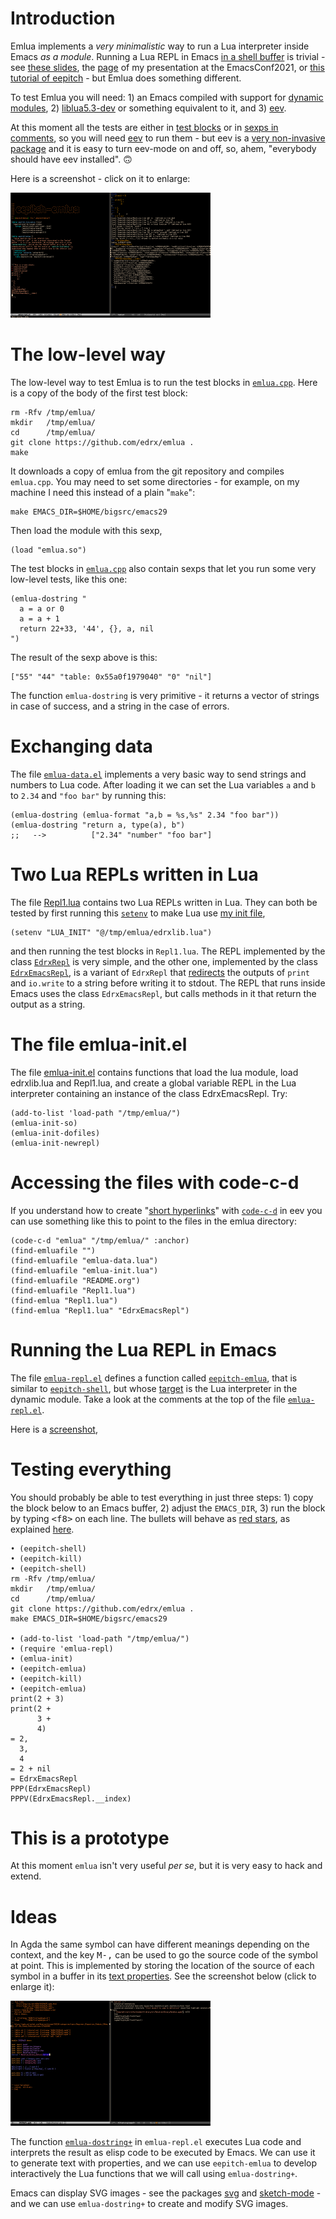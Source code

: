 

# Introduction

Emlua implements a *very minimalistic* way to run a Lua interpreter
inside Emacs *as a module*. Running a Lua REPL in Emacs [in a shell
buffer](http://www.gnu.org/software/emacs/manual/html_node/emacs/Interactive-Shell.html) is trivial - see [these slides](http://angg.twu.net/LATEX/2021emacsconf.pdf#page=3), the [page](http://angg.twu.net/emacsconf2021.html) of my presentation at
the EmacsConf2021, or [this tutorial of eepitch](http://angg.twu.net/eev-intros/find-eev-quick-intro.html#6) - but Emlua does
something different.

To test Emlua you will need: 1) an Emacs compiled with support for
[dynamic modules](http://www.gnu.org/software/emacs/manual/html_node/elisp/Dynamic-Modules.html), 2) [liblua5.3-dev](https://packages.debian.org/bullseye/liblua5.3-dev) or something equivalent to it,
and 3) [eev](http://angg.twu.net/#eev).

At this moment all the tests are either in [test blocks](http://angg.twu.net/emacsconf2021.html) or in [sexps in
comments](http://angg.twu.net/eev-intros/find-eev-quick-intro.html#3), so you will need [eev](http://angg.twu.net/#eev) to run them - but eev is a [very
non-invasive package](http://angg.twu.net/eev-intros/find-eev-intro.html#1) and it is easy to turn eev-mode on and off, so,
ahem, "everybody should have eev installed". 🙃

Here is a screenshot - click on it to enlarge:

<a href="2022eepitch-emlua-0.png"><IMG SRC="2022eepitch-emlua-0-small.png"></a>


# The low-level way

The low-level way to test Emlua is to run the test blocks in
[`emlua.cpp`](http://angg.twu.net/emlua/emlua.cpp.html#tests-in-tmp). Here is a copy of the body of the first test block:

    rm -Rfv /tmp/emlua/
    mkdir   /tmp/emlua/
    cd      /tmp/emlua/
    git clone https://github.com/edrx/emlua .
    make

It downloads a copy of emlua from the git repository and compiles
`emlua.cpp`. You may need to set some directories - for example, on my
machine I need this instead of a plain "`make`":

    make EMACS_DIR=$HOME/bigsrc/emacs29

Then load the module with this sexp,

    (load "emlua.so")

The test blocks in [`emlua.cpp`](http://angg.twu.net/emlua/emlua.cpp.html#tests-in-tmp) also contain sexps that let you run
some very low-level tests, like this one:

    (emlua-dostring "
      a = a or 0
      a = a + 1
      return 22+33, '44', {}, a, nil
    ")

The result of the sexp above is this:

    ["55" "44" "table: 0x55a0f1979040" "0" "nil"]

The function `emlua-dostring` is very primitive - it returns a vector
of strings in case of success, and a string in the case of errors.


# Exchanging data

The file [`emlua-data.el`](http://angg.twu.net/emlua/emlua-data.el.html) implements a very basic way to send strings
and numbers to Lua code. After loading it we can set the Lua variables
`a` and `b` to `2.34` and `"foo bar"` by running this:

    (emlua-dostring (emlua-format "a,b = %s,%s" 2.34 "foo bar"))
    (emlua-dostring "return a, type(a), b")
    ;;   -->          ["2.34" "number" "foo bar"]


# Two Lua REPLs written in Lua

The file [Repl1.lua](http://angg.twu.net/emlua/Repl1.lua.html) contains two Lua REPLs written in Lua. They can
both be tested by first running this [`setenv`](http://www.gnu.org/software/emacs/manual/html_node/emacs/Environment.html) to make Lua use [my init
file](http://angg.twu.net/emlua/edrxlib.lua.html),

    (setenv "LUA_INIT" "@/tmp/emlua/edrxlib.lua")

and then running the test blocks in `Repl1.lua`. The REPL implemented
by the class [`EdrxRepl`](http://angg.twu.net/emlua/Repl1.lua.html#EdrxRepl) is very simple, and the other one, implemented
by the class [`EdrxEmacsRepl`](http://angg.twu.net/emlua/Repl1.lua.html#EdrxEmacsRepl), is a variant of `EdrxRepl` that
[redirects](http://angg.twu.net/emlua/Repl1.lua.html#WithFakePrint) the outputs of `print` and `io.write` to a string before
writing it to stdout. The REPL that runs inside Emacs uses the class
`EdrxEmacsRepl`, but calls methods in it that return the output as a
string.


# The file emlua-init.el

The file [emlua-init.el](http://angg.twu.net/emlua/emlua-init.el.html) contains functions that load the lua module,
load edrxlib.lua and Repl1.lua, and create a global variable REPL in
the Lua interpreter containing an instance of the class EdrxEmacsRepl.
Try:

    (add-to-list 'load-path "/tmp/emlua/")
    (emlua-init-so)
    (emlua-init-dofiles)
    (emlua-init-newrepl)


# Accessing the files with code-c-d

If you understand how to create "[short hyperlinks](http://angg.twu.net/eev-intros/find-eev-quick-intro.html#9)" with [`code-c-d`](http://angg.twu.net/eev-intros/find-eev-quick-intro.html#9.1) in
eev you can use something like this to point to the files in the emlua
directory:

    (code-c-d "emlua" "/tmp/emlua/" :anchor)
    (find-emluafile "")
    (find-emluafile "emlua-data.lua")
    (find-emluafile "emlua-init.lua")
    (find-emluafile "README.org")
    (find-emluafile "Repl1.lua")
    (find-emlua "Repl1.lua")
    (find-emlua "Repl1.lua" "EdrxEmacsRepl")


# Running the Lua REPL in Emacs

The file [`emlua-repl.el`](http://angg.twu.net/emlua/emlua-repl.el.html) defines a function called [`eepitch-emlua`](http://angg.twu.net/emlua/emlua-repl.el.html#eepitch-emlua),
that is similar to [`eepitch-shell`](http://angg.twu.net/eev-intros/find-eev-quick-intro.html#6), but whose [target](http://angg.twu.net/eev-intros/find-eev-quick-intro.html#6.2) is the Lua
interpreter in the dynamic module. Take a look at the comments at the
top of the file [`emlua-repl.el`](http://angg.twu.net/emlua/emlua-repl.el.html).

Here is a [screenshot](http://angg.twu.net/IMAGES/2022eepitch-emlua-0.png),


# Testing everything

You should probably be able to test everything in just three steps: 1)
copy the block below to an Emacs buffer, 2) adjust the `EMACS_DIR`, 3)
run the block by typing <kbd>&lt;f8&gt;</kbd> on each line.
The bullets will behave as [red stars](http://angg.twu.net/eev-intros/find-eev-quick-intro.html#6.1), as explained [here](http://angg.twu.net/2020-list-packages-eev-nav.html#f8).

    • (eepitch-shell)
    • (eepitch-kill)
    • (eepitch-shell)
    rm -Rfv /tmp/emlua/
    mkdir   /tmp/emlua/
    cd      /tmp/emlua/
    git clone https://github.com/edrx/emlua .
    make EMACS_DIR=$HOME/bigsrc/emacs29
    
    • (add-to-list 'load-path "/tmp/emlua/")
    • (require 'emlua-repl)
    • (emlua-init)
    • (eepitch-emlua)
    • (eepitch-kill)
    • (eepitch-emlua)
    print(2 + 3)
    print(2 +
          3 +
          4)
    = 2,
      3,
      4
    = 2 + nil
    = EdrxEmacsRepl
    PPP(EdrxEmacsRepl)
    PPPV(EdrxEmacsRepl.__index)


# This is a prototype

At this moment `emlua` isn't very useful *per se*, but it is very easy
to hack and extend.


# Ideas

In Agda the same symbol can have different meanings depending on the
context, and the key <kbd>M-,</kbd> can be used to go the
source code of the symbol at point. This is implemented by storing the
location of the source of each symbol in a buffer in its [text
properties](http://www.gnu.org/software/emacs/manual/html_node/elisp/Text-Properties.html). See the screenshot below (click to enlarge it):

<a href="2022agda-mode-prop.png"><IMG SRC="2022agda-mode-prop-small.png"></a>

The function [`emlua-dostring+`](http://angg.twu.net/emlua/emlua-repl.el.html#emlua-dostring+) in `emlua-repl.el` executes Lua code
and interprets the result as elisp code to be executed by Emacs. We
can use it to generate text with properties, and we can use
`eepitch-emlua` to develop interactively the Lua functions that we
will call using `emlua-dostring+`.

Emacs can display SVG images - see the packages [svg](https://elpa.gnu.org/packages/svg.html) and [sketch-mode](https://github.com/dalanicolai/sketch-mode) -
and we can use `emlua-dostring+` to create and modify SVG images.

